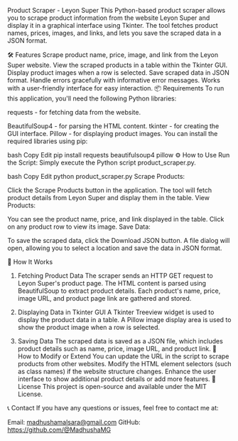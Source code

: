 Product Scraper - Leyon Super
This Python-based product scraper allows you to scrape product information from the website Leyon Super and display it in a graphical interface using Tkinter. The tool fetches product names, prices, images, and links, and lets you save the scraped data in a JSON format.

🛠️ Features
Scrape product name, price, image, and link from the Leyon Super website.
View the scraped products in a table within the Tkinter GUI.
Display product images when a row is selected.
Save scraped data in JSON format.
Handle errors gracefully with informative error messages.
Works with a user-friendly interface for easy interaction.
📦 Requirements
To run this application, you'll need the following Python libraries:

requests - for fetching data from the website.


BeautifulSoup4 - for parsing the HTML content.
tkinter - for creating the GUI interface.
Pillow - for displaying product images.
You can install the required libraries using pip:

bash
Copy
Edit
pip install requests beautifulsoup4 pillow
⚙️ How to Use
Run the Script:
Simply execute the Python script product_scraper.py.

bash
Copy
Edit
python product_scraper.py
Scrape Products:

Click the Scrape Products button in the application.
The tool will fetch product details from Leyon Super and display them in the table.
View Products:

You can see the product name, price, and link displayed in the table.
Click on any product row to view its image.
Save Data:

To save the scraped data, click the Download JSON button.
A file dialog will open, allowing you to select a location and save the data in JSON format.

🔧 How It Works
1. Fetching Product Data
The scraper sends an HTTP GET request to Leyon Super's product page.
The HTML content is parsed using BeautifulSoup to extract product details.
Each product's name, price, image URL, and product page link are gathered and stored.


2. Displaying Data in Tkinter GUI
A Tkinter Treeview widget is used to display the product data in a table.
A Pillow image display area is used to show the product image when a row is selected.
3. Saving Data
The scraped data is saved as a JSON file, which includes product details such as name, price, image URL, and product link.
📝 How to Modify or Extend
You can update the URL in the script to scrape products from other websites.
Modify the HTML element selectors (such as class names) if the website structure changes.
Enhance the user interface to show additional product details or add more features.
📄 License
This project is open-source and available under the MIT License.

📞 Contact
If you have any questions or issues, feel free to contact me at:

Email: madhushamalsara@gmail.com
GitHub: https://github.com/@MadhushaMG
